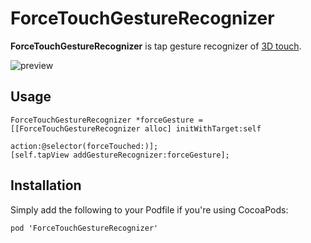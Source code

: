 # ForceTouchGestureRecognizer

**ForceTouchGestureRecognizer** is tap gesture recognizer of [3D touch](https://developer.apple.com/library/prerelease/ios/documentation/UserExperience/Conceptual/Adopting3DTouchOniPhone/index.html#//apple_ref/doc/uid/TP40016543-CH1-SW1).

![preview](RESOURCES/preview.gif)

## Usage

```
ForceTouchGestureRecognizer *forceGesture = [[ForceTouchGestureRecognizer alloc] initWithTarget:self 
                                                                                     action:@selector(forceTouched:)];
[self.tapView addGestureRecognizer:forceGesture];
```

## Installation

Simply add the following to your Podfile if you're using CocoaPods:

```
pod 'ForceTouchGestureRecognizer'
```